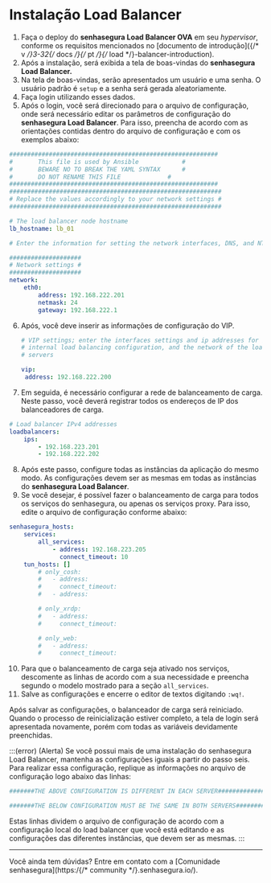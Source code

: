 # Instalação Load Balancer

1. Faça o deploy do **senhasegura Load Balancer OVA** em seu *hypervisor*, conforme os requisitos mencionados no [documento de introdução]({/* v */}3-32{/* docs */}{/* pt */}{/* load */}-balancer-introduction).
2. Após a instalação, será exibida a tela de boas-vindas do **senhasegura Load Balancer.**
3. Na tela de boas-vindas, serão apresentados um usuário e uma senha. O usuário padrão é `setup` e a senha será gerada aleatoriamente.
4. Faça login utilizando esses dados.
5. Após o login, você será direcionado para o arquivo de configuração, onde será necessário editar os parâmetros de configuração do **senhasegura Load Balancer**. Para isso, preencha de acordo com as orientações contidas dentro do arquivo de configuração e com os exemplos abaixo:

```yaml
##########################################################
# 		This file is used by Ansible		    #
#		BEWARE NO TO BREAK THE YAML SYNTAX	    #
#		DO NOT RENAME THIS FILE			    #
##########################################################
###########################################################
# Replace the values accordingly to your network settings #
###########################################################

# The load balancer node hostname
lb_hostname: lb_01

# Enter the information for setting the network interfaces, DNS, and NTP.

####################
# Network settings #
####################
network:
	eth0:
		address: 192.168.222.201
		netmask: 24
		gateway: 192.168.222.1
```

6. Após, você deve inserir as informações de configuração do VIP.
   ```yaml
   # VIP settings; enter the interfaces settings and ip addresses for both the
   # internal load balancing configuration, and the network of the load balanced
   # servers

   vip:
   	address: 192.168.222.200

   ```
7. Em seguida, é necessário configurar a rede de balanceamento de carga. Neste passo, você deverá registrar todos os endereços de IP dos balanceadores de carga.

```yaml
# Load balancer IPv4 addresses
loadbalancers:
	ips:
		- 192.168.223.201
		- 192.168.222.202
```

8. Após este passo, configure todas as instâncias da aplicação do mesmo modo. As configurações devem ser as mesmas em todas as instâncias do **senhasegura Load Balancer**.
9. Se você desejar, é possível fazer o balanceamento de carga para todos os serviços do senhasegura, ou apenas os serviços proxy. Para isso, edite o arquivo de configuração conforme abaixo:

```yaml
senhasegura_hosts:
	services:
		all_services:
			- address: 192.168.223.205
			  connect_timeout: 10
	tun_hosts: []
		# only_cosh:
		#	- address:
		#	  connect_timeout:
		#	- address:

		# only_xrdp:
		#	- address:
		#	  connect_timeout:

		# only_web:
		#	- address:
		#	  connect_timeout:
```

10. Para que o balanceamento de carga seja ativado nos serviços, descomente as linhas de acordo com a sua necessidade e preencha segundo o modelo mostrado para a seção `all_services`.
11. Salve as configurações e encerre o editor de textos digitando `:wq!`.

Após salvar as configurações, o balanceador de carga será reiniciado. Quando o processo de reinicialização estiver completo, a tela de login será apresentada novamente, porém com todas as variáveis devidamente preenchidas.

:::(error) (Alerta)
Se você possui mais de uma instalação do senhasegura Load Balancer, mantenha as configurações iguais a partir do passo seis. Para realizar essa configuração, replique as informações no arquivo de configuração logo abaixo das linhas:

```yaml
#######THE ABOVE CONFIGURATION IS DIFFERENT IN EACH SERVER##################

#######THE BELOW CONFIGURATION MUST BE THE SAME IN BOTH SERVERS#############
```

Estas linhas dividem o arquivo de configuração de acordo com a configuração local do load balancer que você está editando e as configurações das diferentes instâncias, que devem ser as mesmas.
:::

---

Você ainda tem dúvidas? Entre em contato com a [Comunidade senhasegura](https:/{/* community */}.senhasegura.io/).